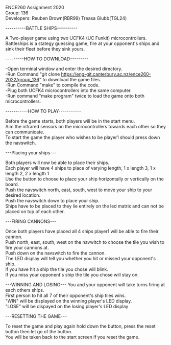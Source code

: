 ENCE260 Assignment 2020 <br>
Group: 136 <br>
Developers: Reuben Brown(RBR99) Treasa Glubb(TGL24)  


----------BATTLE SHIPS----------

A Two-player game using two UCFK4 (UC Funkit) microcontrollers. <br>
Battleships is a stategy guessing game, fire at your opponent's ships and sink their fleet before they sink yours.

---------HOW TO DOWNLOAD---------

-Open terminal window and enter the desired directory. <br>
-Run Command "git clone https://eng-git.canterbury.ac.nz/ence260-2022/group_136" to download the game files. <br>
-Run Command "make" to compile the code. <br>
-Plug both UCFK4 microcontrollers into the same computer.<br>
-Run command "make program" twice to load the game onto both microcontrollers.

-----------HOW TO PLAY-----------

Before the game starts, both players will be in the start menu. <br>
Aim the infrared sensors on the microcontrollers towards each other so they can communicate. <br>
To start the game the player who wishes to be player1 should press down the navswitch.<br>

---Placing your ships---

Both players will now be able to place their ships.<br>
Each player will have 4 ships to place of varying length, 1 x length 3, 1 x length 2, 2 x length 1 <br>
Use the button to choose to place your ship horizontally or vertically on the board. <br>
Push the navswitch north, east, south, west to move your ship to your desired location. <br>
Push the navswitch down to place your ship. <br>
Ships have to be placed to they lie entirely on the led matrix and can not be placed on top of each other.

---FIRING CANNONS---  

Once both players have placed all 4 ships player1 will be able to fire their cannon.<br>
Push north, east, south, west on the navwitch to choose the tile you wish to fire your cannons at.<br>
Push down on the navswitch to fire the cannon.<br>
The LED display will tell you whether you hit or missed your opponent's ship.<br>
If you have hit a ship the tile you chose will blink.<br>
If you miss your opponent's ship the tile you chose will stay on.<br>

---WINNING AND LOSING---
You and your opponent will take turns firing at each others ships.<br>
First person to hit all 7 of their opponent's ship tiles wins.<br>
"WIN" will be displayed on the winning player's LED display.<br>
"LOSE" will be dispayed on the losing player's LED display

---RESETTING THE GAME---

To reset the game and play again hold down the button, press the reset button then let go of the button.<br>
You will be taken back to the start screen if you reset the game.





